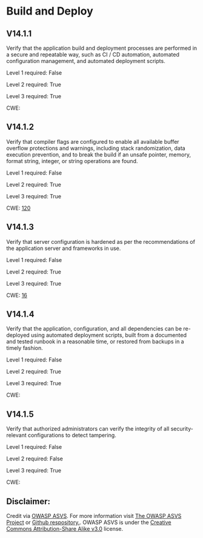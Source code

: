 #  Build and Deploy
## V14.1.1
Verify that the application build and deployment processes are performed in a secure and repeatable way, such as CI / CD automation, automated configuration management, and automated deployment scripts.
Level 1 required: False
Level 2 required: True
Level 3 required: True
CWE: [](https://cwe.mitre.org/data/definitions/)
## V14.1.2
Verify that compiler flags are configured to enable all available buffer overflow protections and warnings, including stack randomization, data execution prevention, and to break the build if an unsafe pointer, memory, format string, integer, or string operations are found.
Level 1 required: False
Level 2 required: True
Level 3 required: True
CWE: [120](https://cwe.mitre.org/data/definitions/120)
## V14.1.3
Verify that server configuration is hardened as per the recommendations of the application server and frameworks in use.
Level 1 required: False
Level 2 required: True
Level 3 required: True
CWE: [16](https://cwe.mitre.org/data/definitions/16)
## V14.1.4
Verify that the application, configuration, and all dependencies can be re-deployed using automated deployment scripts, built from a documented and tested runbook in a reasonable time, or restored from backups in a timely fashion.
Level 1 required: False
Level 2 required: True
Level 3 required: True
CWE: [](https://cwe.mitre.org/data/definitions/)
## V14.1.5
Verify that authorized administrators can verify the integrity of all security-relevant configurations to detect tampering.
Level 1 required: False
Level 2 required: False
Level 3 required: True
CWE: [](https://cwe.mitre.org/data/definitions/)

## Disclaimer:
Credit via [OWASP ASVS](https://owasp.org/www-project-application-security-verification-standard/). For more information visit [The OWASP ASVS Project](https://owasp.org/www-project-application-security-verification-standard/) or [Github respository.](https://github.com/OWASP/ASVS). OWASP ASVS is under the [Creative Commons Attribution-Share Alike v3.0](https://creativecommons.org/licenses/by-sa/3.0/) license.
